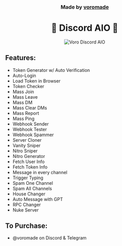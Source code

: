 <h3 align="center">
  Made by <a href="https://github.com/voromade">voromade</a>
</h3>

<h1 align="center">🔱 Discord AIO 🔱</h1>

<p align="center">
  <img src="https://media.discordapp.net/attachments/1187784554338058323/1200592249499688970/image.png?quality=lossless&width=1242&height=662" alt="Voro Discord AIO">
</p>

## Features:

- Token Generator w/ Auto Verification
- Auto-Login
- Load Token in Browser
- Token Checker
- Mass Join
- Mass Leave
- Mass DM
- Mass Clear DMs
- Mass Report
- Mass Ping
- Webhook Sender
- Webhook Tester
- Webhook Spammer
- Server Cloner
- Vanity Sniper
- Nitro Sniper
- Nitro Generator
- Fetch User Info
- Fetch Token Info
- Message in every channel
- Trigger Typing
- Spam One Channel
- Spam All Channels
- House Changer
- Auto Message with GPT
- RPC Changer
- Nuke Server



## To Purchase:

- @voromade on Discord & Telegram
